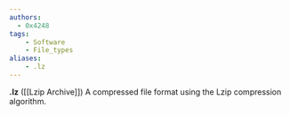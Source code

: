 ```yaml
---
authors:
  - 0x4248
tags:
    - Software
    - File_types
aliases:
    - .lz
---
```

**.lz** ([[Lzip Archive]]) A compressed file format using the Lzip compression algorithm.
